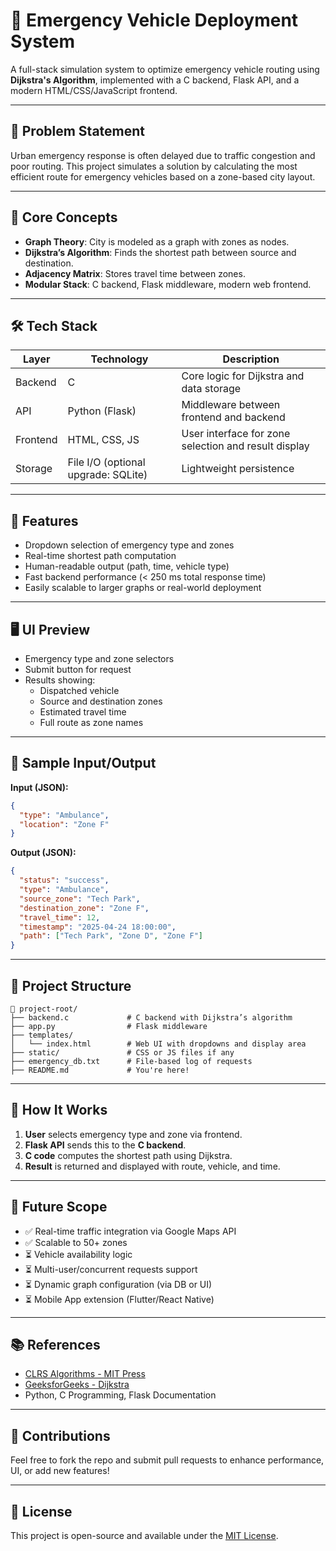 # 🚨 Emergency Vehicle Deployment System

A full-stack simulation system to optimize emergency vehicle routing using **Dijkstra's Algorithm**, implemented with a C backend, Flask API, and a modern HTML/CSS/JavaScript frontend.

---

## 📌 Problem Statement

Urban emergency response is often delayed due to traffic congestion and poor routing. This project simulates a solution by calculating the most efficient route for emergency vehicles based on a zone-based city layout.

---

## 🧠 Core Concepts

- **Graph Theory**: City is modeled as a graph with zones as nodes.
- **Dijkstra’s Algorithm**: Finds the shortest path between source and destination.
- **Adjacency Matrix**: Stores travel time between zones.
- **Modular Stack**: C backend, Flask middleware, modern web frontend.

---

## 🛠️ Tech Stack

| Layer     | Technology         | Description                                |
|----------|--------------------|--------------------------------------------|
| Backend  | C                  | Core logic for Dijkstra and data storage   |
| API      | Python (Flask)     | Middleware between frontend and backend    |
| Frontend | HTML, CSS, JS      | User interface for zone selection and result display |
| Storage  | File I/O (optional upgrade: SQLite) | Lightweight persistence |

---

## 🚀 Features

- Dropdown selection of emergency type and zones
- Real-time shortest path computation
- Human-readable output (path, time, vehicle type)
- Fast backend performance (< 250 ms total response time)
- Easily scalable to larger graphs or real-world deployment

---

## 🖥️ UI Preview

- Emergency type and zone selectors
- Submit button for request
- Results showing:
  - Dispatched vehicle
  - Source and destination zones
  - Estimated travel time
  - Full route as zone names

---

## 🧪 Sample Input/Output

**Input (JSON):**
```json
{
  "type": "Ambulance",
  "location": "Zone F"
}
```

**Output (JSON):**
```json
{
  "status": "success",
  "type": "Ambulance",
  "source_zone": "Tech Park",
  "destination_zone": "Zone F",
  "travel_time": 12,
  "timestamp": "2025-04-24 18:00:00",
  "path": ["Tech Park", "Zone D", "Zone F"]
}
```

---

## 🧩 Project Structure

```
📁 project-root/
├── backend.c             # C backend with Dijkstra’s algorithm
├── app.py                # Flask middleware
├── templates/
│   └── index.html        # Web UI with dropdowns and display area
├── static/               # CSS or JS files if any
├── emergency_db.txt      # File-based log of requests
├── README.md             # You're here!
```

---

## 🧬 How It Works

1. **User** selects emergency type and zone via frontend.
2. **Flask API** sends this to the **C backend**.
3. **C code** computes the shortest path using Dijkstra.
4. **Result** is returned and displayed with route, vehicle, and time.

---

## 🧠 Future Scope

- ✅ Real-time traffic integration via Google Maps API
- ✅ Scalable to 50+ zones
- ⏳ Vehicle availability logic
- ⏳ Multi-user/concurrent requests support
- ⏳ Dynamic graph configuration (via DB or UI)
- ⏳ Mobile App extension (Flutter/React Native)

---

## 📚 References

- [CLRS Algorithms - MIT Press](https://mitpress.mit.edu/books/introduction-algorithms)
- [GeeksforGeeks - Dijkstra](https://www.geeksforgeeks.org/dijkstra-algorithm-graph-data-structure/)
- Python, C Programming, Flask Documentation

---

## 🤝 Contributions

Feel free to fork the repo and submit pull requests to enhance performance, UI, or add new features!

---

## 📜 License

This project is open-source and available under the [MIT License](LICENSE).

